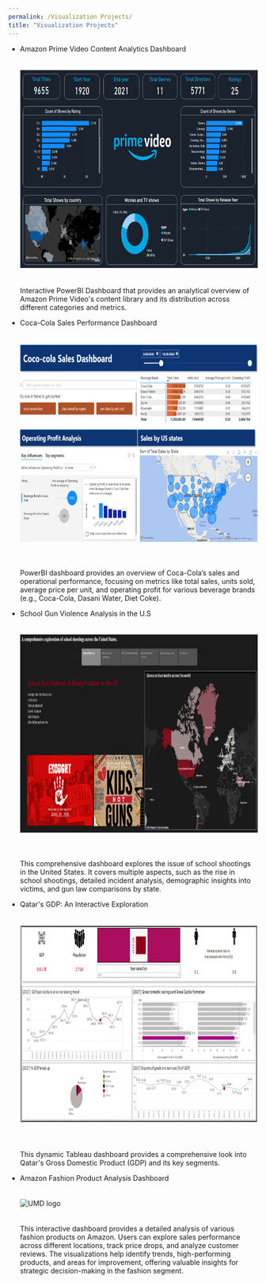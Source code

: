 ```yaml
---
permalink: /Visualization Projects/
title: "Visualization Projects"
---
```


- Amazon Prime Video Content Analytics Dashboard<br><br><br> 
 <img src="/assets/images/Amazon Prime.png" alt="UMD logo" width="600" height="400">  <br><br><br> 
  Interactive PowerBI Dashboard that provides an analytical overview of Amazon Prime Video's content library and its distribution across different categories and metrics.
  
- Coca-Cola Sales Performance Dashboard  <br><br><br> 
  <img src="/assets/images/Coco Cola Sales.png" alt="UMD logo" width="600" height="400"> <br><br><br>  
  PowerBI dashboard provides an overview of Coca-Cola’s sales and operational performance, focusing on metrics like total sales, units sold, average price per unit, and operating profit for various beverage brands (e.g., Coca-Cola, Dasani Water, Diet Coke).
   
- School Gun Violence Analysis in the U.S  <br><br><br> 
  <img src="/assets/images/School shootings.png" alt="UMD logo" width="600" height="400">  <br><br><br>   
  This comprehensive dashboard explores the issue of school shootings in the United States. It covers multiple aspects, such as the rise in school shootings, detailed incident analysis, demographic insights into victims, and gun law comparisons by state.
  
- Qatar's GDP: An Interactive Exploration  <br><br><br> 
  <img src="/assets/images/Qatar GDP.png" alt="UMD logo" width="600" height="400">  <br><br><br>     
  This dynamic Tableau dashboard provides a comprehensive look into Qatar's Gross Domestic Product (GDP) and its key segments.
  
- Amazon Fashion Product Analysis Dashboard  <br><br><br> 
  <img src="/assets/images/Amazon.png.png" alt="UMD logo" width="600" height="400">  <br><br><br> 
  This interactive dashboard provides a detailed analysis of various fashion products on Amazon. Users can explore sales performance across different locations, track price drops, and analyze customer reviews. The visualizations help identify trends, high-performing products, and areas for improvement, offering valuable insights for strategic decision-making in the fashion segment.
